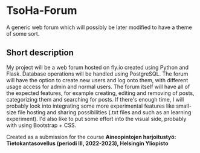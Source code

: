 # TsoHa-Forum

A generic web forum which will possibly be later modified to have a theme of some sort.

## Short description

My project will be a web forum hosted on fly.io created using Python and Flask. Database operations will be handled using PostgreSQL.
The forum will have the option to create new users and log onto them, with different usage access for admin and normal users. 
The forum itself will have all of the expected features, for example creating, editing and removing of posts, categorizing them and searching for posts.
If there's enough time, I will probably look into integrating some more experimental features like small-size file hosting and sharing possibilities (.txt files and such as an learning experiment). I'd also like to put some effort into the visual side, probably with using Bootstrap + CSS.


Created as a submission for the course **Aineopintojen harjoitustyö: Tietokantasovellus (periodi III, 2022-2023), Helsingin Yliopisto**
